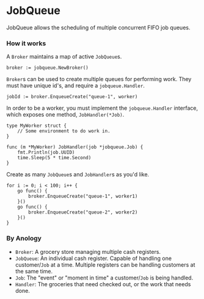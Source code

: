 JobQueue
========

JobQueue allows the scheduling of multiple concurrent FIFO job queues.

### How it works

A `Broker` maintains a map of active `JobQueue`s.

```
broker := jobqueue.NewBroker()
```

`Broker`s can be used to create multiple queues for performing work. They must have unique id's, and require a `jobqueue.Handler`.

```
jobId := broker.EnqueueCreate("queue-1", worker)
```

In order to be a worker, you must implement the `jobqueue.Handler` interface, which exposes one method, `JobHandler(*Job)`.

```
type MyWorker struct {
	// Some environment to do work in.
}

func (m *MyWorker) JobHandler(job *jobqueue.Job) {
	fmt.Println(job.UUID)
	time.Sleep(5 * time.Second)
}
```

Create as many `JobQueue`s and `JobHandler`s as you'd like.

```
for i := 0; i < 100; i++ {
	go func() {
		broker.EnqueueCreate("queue-1", worker1)
	}()
	go func() {
		broker.EnqueueCreate("queue-2", worker2)
	}()
}
```

### By Anology

- `Broker`: A grocery store managing multiple cash registers.
- `JobQueue`: An individual cash register. Capable of handling one customer/`Job` at a time. Multiple registers can be handling customers at the same time.
- `Job`: The "event" or "moment in time" a customer/`Job` is being handled.
- `Handler`: The groceries that need checked out, or the work that needs done.
